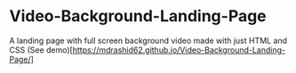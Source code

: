 # Video-Background-Landing-Page

A landing page with full screen background video made with just HTML and CSS
(See demo)[https://mdrashid62.github.io/Video-Background-Landing-Page/]
